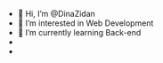 - 👋 Hi, I’m @DinaZidan
- 👀 I’m interested in Web Development
- 🌱 I’m currently learning Back-end 
-
-

<!---
DinaZidan/DinaZidan is a ✨ special ✨ repository because its `README.md` (this file) appears on your GitHub profile.
You can click the Preview link to take a look at your changes.
--->
